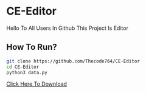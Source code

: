 # CE-Editor
Hello To All Users In Github This Project Is Editor 
## How To Run?
```bash
git clone https://github.com/Thecode764/CE-Editor
cd CE-Editor
python3 data.py
```
[Click Here To Download](https://thecode764.github.io/CE-Editor.rar)
